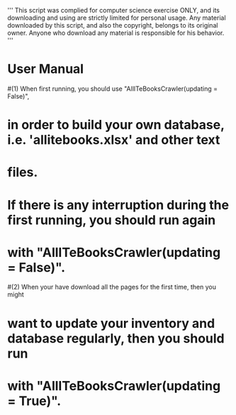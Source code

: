 '''
This script was complied for computer science exercise ONLY, and its downloading
and using are strictly limited for personal usage. 
Any material downloaded by this script, and also the copyright, belongs to its
original owner. Anyone who download any material is responsible for his behavior.
'''

# User Manual
#(1) When first running, you should use "AllITeBooksCrawler(updating = False)",
#    in order to build your own database, i.e. 'allitebooks.xlsx' and other text 
#    files.
#    If there is any interruption during the first running, you should run again
#    with "AllITeBooksCrawler(updating = False)".
#(2) When your have download all the pages for the first time, then you might
#    want to update your inventory and database regularly, then you should run
#    with "AllITeBooksCrawler(updating = True)".
